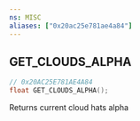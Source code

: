 ```yaml
---
ns: MISC
aliases: ["0x20ac25e781ae4a84"]
---
```

## GET_CLOUDS_ALPHA

```c
// 0x20AC25E781AE4A84
float GET_CLOUDS_ALPHA();
```

Returns current cloud hats alpha

